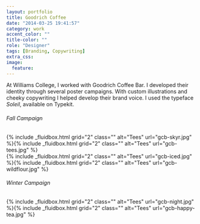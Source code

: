 ```yaml
---
layout: portfolio
title: Goodrich Coffee
date: "2014-03-25 19:41:57"
category: work
accent_color: ""
title-color: ""
role: "Designer"
tags: [Branding, Copywriting]
extra_css:
image:
  feature:
---
```


At Williams College, I worked with Goodrich Coffee Bar. I developed their identity through several poster campaigns. With custom illustrations and cheeky copywriting I helped develop their brand voice. I used the typeface _Soleil_, available on Typekit.

###### Fall Campaign
<div>
{% include _fluidbox.html grid="2" class="" alt="Tees" url="gcb-skyr.jpg" %}{% include _fluidbox.html grid="2" class="" alt="Tees" url="gcb-tees.jpg" %}
</div>
<div>
{% include _fluidbox.html grid="2" class="" alt="Tees" url="gcb-iced.jpg" %}{% include _fluidbox.html grid="2" class="" alt="Tees" url="gcb-wildflour.jpg" %}
</div>


###### Winter Campaign
<div>
{% include _fluidbox.html grid="2" class="" alt="Tees" url="gcb-night.jpg" %}{% include _fluidbox.html grid="2" class="" alt="Tees" url="gcb-happy-tea.jpg" %}
</div>
